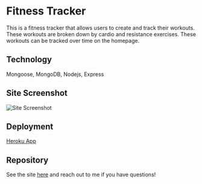 # Fitness Tracker

This is a fitness tracker that allows users to create and track their workouts. These workouts are broken down by cardio and resistance exercises. These workouts can be tracked over time on the homepage.

## Technology

Mongoose, MongoDB, Nodejs, Express

## Site Screenshot
![Site Screenshot](https://tres1396.github.io/workout-tracker/Develop/images/Workout-Screenshot.png)

## Deployment
[Heroku App](https://polar-everglades-34271.herokuapp.com/?id=undefined)

## Repository
See the site [here](https://github.com/tres1396/workout-tracker) and reach out to me if you have questions!
